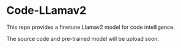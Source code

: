 # Code-LLamav2
This repo provides a finetune Llamav2 model for code intelligence. 

The source code and pre-trained model will be upload soon.
